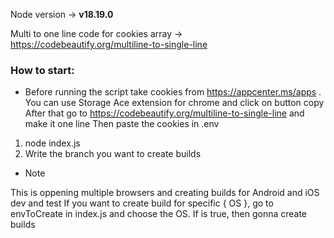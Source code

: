 Node version -> **v18.19.0**

Multi to one line code for cookies array -> https://codebeautify.org/multiline-to-single-line


### **How to start:**

* Before running the script take cookies from https://appcenter.ms/apps . You can use Storage Ace extension for chrome and click on button copy
After that go to https://codebeautify.org/multiline-to-single-line and make it one line
Then paste the cookies in .env

1. node index.js
2. Write the branch you want to create builds

* Note

This is oppening multiple browsers and creating builds for Android and iOS dev and test
If you want to create build for specific { OS }, go to envToCreate in index.js and choose the OS.
If is true, then gonna create builds
